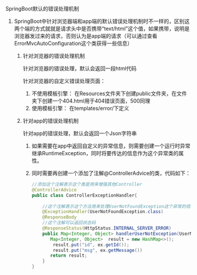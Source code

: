 SpringBoot默认的错误处理机制

1. SpringBoot中针对浏览器端和app端的默认错误处理机制时不一样的，区别这两个端的方式就就是请求头中是否携带“text/html”这个值，如果携带，说明是浏览器发过来的请求，否则认为是app端的请求（可以通过查看ErrorMvcAutoConfiguration这个类获得一些信息）
   1. 针对浏览器的错误处理机制

      针对浏览器的错误处理，默认会返回一段html代码

      针对浏览器的自定义错误处理页面：

       	1. 不使用模板引擎： 在Resources文件夹下创建public文件夹，在文件夹下创建一个404.html用于404错误页面，500同理
       	2. 使用模板引擎： 在templates/error/下定义

   2. 针对app的错误处理机制

      针对app的错误处理，默认会返回一个Json字符串

      

      1. 如果需要在app中返回自定义的异常信息，则需要创建一个运行时异常继承RuntimeException，同时将要传达的信息作为这个异常类的属性。

      2. 同时需要再创建一个添加了注解@ControllerAdvice的类，代码如下：

         ```java
         //添加这个注解表示这个类是用来增强其他Controller
         @ControllerAdvice
         public class ControllerExceptionHandler{
             
             //这个注解表示这个方法用来处理UserNotFoundException这个异常的信息
             @ExceptionHandler(UserNotFoundException.class)
             @ResponseBody
             //这个注解可以返回状态码
             @ResponseStatus(HttpStatus.INTERNAL_SERVER_ERROR)
             public Map<Integer, Object> handlerUserNotException(UserNotFoundException ex){
                Map<Integer, Object>  result = new HashMap<>();
                 result.put("id", ex.getId());
                 result.put("msg", ex.getMessage())
                return result;     
             }
         }
         ```

         

      